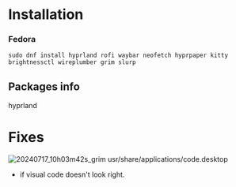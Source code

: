 # Installation 
### Fedora
```
sudo dnf install hyprland rofi waybar neofetch hyprpaper kitty brightnessctl wireplumber grim slurp
```

## Packages info
hyprland
 
# Fixes

![20240717_10h03m42s_grim](https://github.com/user-attachments/assets/d264225d-3db6-4859-9742-22d1715e420e)
usr/share/applications/code.desktop
- if visual code doesn't look right.
